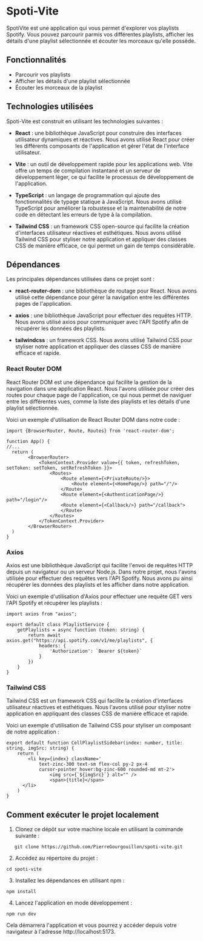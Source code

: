 # Spoti-Vite

SpotiVite est une application qui vous permet d'explorer vos playlists Spotify. Vous pouvez parcourir parmis vos différentes playlists, afficher les détails d'une playlist sélectionnée et écouter les morceaux qu'elle possède.

## Fonctionnalités

- Parcourir vos playlists
- Afficher les détails d'une playlist sélectionnée
- Écouter les morceaux de la playlist

## Technologies utilisées

Spoti-Vite est construit en utilisant les technologies suivantes :

- **React** : une bibliothèque JavaScript pour construire des interfaces utilisateur dynamiques et réactives. Nous avons utilisé React pour créer les différents composants de l'application et gérer l'état de l'interface utilisateur.

- **Vite** : un outil de développement rapide pour les applications web. Vite offre un temps de compilation instantané et un serveur de développement léger, ce qui facilite le processus de développement de l'application.

- **TypeScript** : un langage de programmation qui ajoute des fonctionnalités de typage statique à JavaScript. Nous avons utilisé TypeScript pour améliorer la robustesse et la maintenabilité de notre code en détectant les erreurs de type à la compilation.

- **Tailwind CSS** : un framework CSS open-source qui facilite la création d'interfaces utilisateur réactives et esthétiques. Nous avons utilisé Tailwind CSS pour styliser notre application et appliquer des classes CSS de manière efficace, ce qui permet un gain de temps considérable.


## Dépendances

Les principales dépendances utilisées dans ce projet sont :

- **react-router-dom** : une bibliothèque de routage pour React. Nous avons utilisé cette dépendance pour gérer la navigation entre les différentes pages de l'application.

- **axios** : une bibliothèque JavaScript pour effectuer des requêtes HTTP. Nous avons utilisé axios pour communiquer avec l'API Spotify afin de récupérer les données des playlists.
  
- **tailwindcss** : un framework CSS. Nous avons utilisé Tailwind CSS pour styliser notre application et appliquer des classes CSS de manière efficace et rapide.

### React Router DOM

React Router DOM est une dépendance qui facilite la gestion de la navigation dans une application React. Nous l'avons utilisée pour créer des routes pour chaque page de l'application, ce qui nous permet de naviguer entre les différentes vues, comme la liste des playlists et les détails d'une playlist sélectionnée.

Voici un exemple d'utilisation de React Router DOM dans notre code :

```tsx
import {BrowserRouter, Route, Routes} from 'react-router-dom';

function App() {
//...
  return (
        <BrowserRouter>
            <TokenContext.Provider value={{ token, refreshToken, setToken: setToken, setRefreshToken }}>
                <Routes>
                    <Route element={<PrivateRoute/>}>
                        <Route element={<HomePage/>} path="/"/>
                    </Route>
                    <Route element={<AuthenticationPage/>} path="/login"/>
                    <Route element={<Callback/>} path="/callback">
                    </Route>
                </Routes>
            </TokenContext.Provider>
        </BrowserRouter>
  )
}
```

### Axios
Axios est une bibliothèque JavaScript qui facilite l'envoi de requêtes HTTP depuis un navigateur ou un serveur Node.js. Dans notre projet, nous l'avons utilisée pour effectuer des requêtes vers l'API Spotify. Nous avons pu ainsi récupérer les données des playlists et les afficher dans notre application.

Voici un exemple d'utilisation d'Axios pour effectuer une requête GET vers l'API Spotify et récupérer les playlists :

```tsx
import axios from "axios";

export default class PlaylistService {
    getPlaylists = async function (token: string) {
        return await axios.get("https://api.spotify.com/v1/me/playlists", {
            headers: {
                'Authorization': `Bearer ${token}`
            }
        })
    }
}
```

### Tailwind CSS
Tailwind CSS est un framework CSS qui facilite la création d'interfaces utilisateur réactives et esthétiques. Nous l'avons utilisé pour styliser notre application en appliquant des classes CSS de manière efficace et rapide.

Voici un exemple d'utilisation de Tailwind CSS pour styliser un composant de notre application :

```tsx
export default function CellPlaylistSidebar(index: number, title: string, imgSrc: string) {
    return (
        <li key={index} className='
            text-zinc-300 text-sm flex-col py-2 px-4 
            cursor-pointer hover:bg-zinc-600 rounded-md mt-2'>
                <img src={`${imgSrc}`} alt="" />
                <span>{title}</span>
      </li>
    )
}
```

## Comment exécuter le projet localement

1. Clonez ce dépôt sur votre machine locale en utilisant la commande suivante :
```shell
   git clone https://github.com/PierreGourgouillon/spoti-vite.git
   ```
2. Accédez au répertoire du projet :
```shell
cd spoti-vite
```
3. Installez les dépendances en utilisant npm :
```shell
npm install
```
4. Lancez l'application en mode développement :
 ```shell
npm run dev
```
Cela démarrera l'application et vous pourrez y accéder depuis votre navigateur à l'adresse http://localhost:5173.
